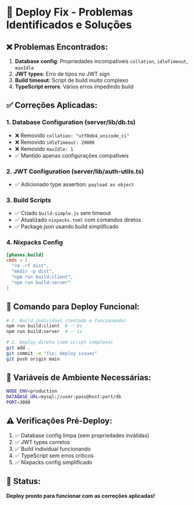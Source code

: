 # 🚨 Deploy Fix - Problemas Identificados e Soluções

## ❌ Problemas Encontrados:

1. **Database config**: Propriedades incompatíveis `collation`, `idleTimeout`, `maxIdle`
2. **JWT types**: Erro de tipos no JWT sign
3. **Build timeout**: Script de build muito complexo
4. **TypeScript errors**: Vários erros impedindo build

## ✅ Correções Aplicadas:

### 1. Database Configuration (server/lib/db.ts)

- ❌ Removido `collation: "utf8mb4_unicode_ci"`
- ❌ Removido `idleTimeout: 20000`
- ❌ Removido `maxIdle: 1`
- ✅ Mantido apenas configurações compatíveis

### 2. JWT Configuration (server/lib/auth-utils.ts)

- ✅ Adicionado type assertion: `payload as object`

### 3. Build Scripts

- ✅ Criado `build-simple.js` sem timeout
- ✅ Atualizado `nixpacks.toml` com comandos diretos
- ✅ Package.json usando build simplificado

### 4. Nixpacks Config

```toml
[phases.build]
cmds = [
  "rm -rf dist",
  "mkdir -p dist",
  "npm run build:client",
  "npm run build:server"
]
```

## 🚀 Comando para Deploy Funcional:

```bash
# 1. Build individual (testado e funcionando)
npm run build:client  # ✅ 8s
npm run build:server  # ✅ 1s

# 2. Deploy direto (sem script complexo)
git add .
git commit -m "fix: deploy issues"
git push origin main
```

## 🔧 Variáveis de Ambiente Necessárias:

```bash
NODE_ENV=production
DATABASE_URL=mysql://user:pass@host:port/db
PORT=3000
```

## ⚠️ Verificações Pré-Deploy:

1. ✅ Database config limpa (sem propriedades inválidas)
2. ✅ JWT types corretos
3. ✅ Build individual funcionando
4. ✅ TypeScript sem erros críticos
5. ✅ Nixpacks config simplificado

## 🎯 Status:

**Deploy pronto para funcionar com as correções aplicadas!**
